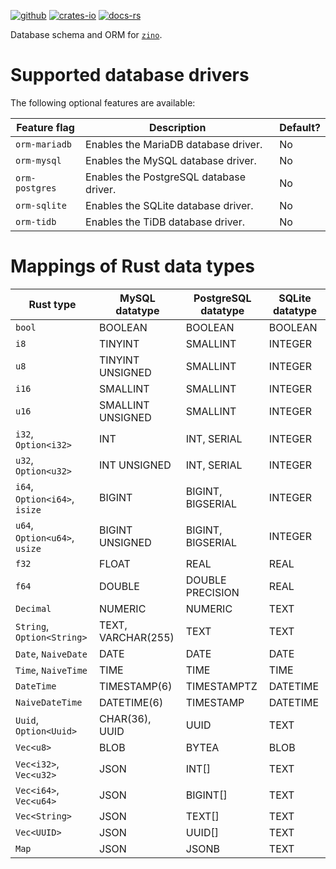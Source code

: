 [![github]](https://github.com/zino-rs/zino)
[![crates-io]](https://crates.io/crates/zino-orm)
[![docs-rs]](https://docs.rs/zino-orm)

[github]: https://img.shields.io/badge/github-8da0cb?labelColor=555555&logo=github
[crates-io]: https://img.shields.io/badge/crates.io-fc8d62?labelColor=555555&logo=rust
[docs-rs]: https://img.shields.io/badge/docs.rs-66c2a5?labelColor=555555&logo=docs.rs

Database schema and ORM for [`zino`].

# Supported database drivers

The following optional features are available:

| Feature flag   | Description                                          | Default? |
|----------------|------------------------------------------------------|----------|
| `orm-mariadb`  | Enables the MariaDB database driver.                 | No       |
| `orm-mysql`    | Enables the MySQL database driver.                   | No       |
| `orm-postgres` | Enables the PostgreSQL database driver.              | No       |
| `orm-sqlite`   | Enables the SQLite database driver.                  | No       |
| `orm-tidb`     | Enables the TiDB database driver.                    | No       |

# Mappings of Rust data types

| Rust type                     | MySQL datatype     | PostgreSQL datatype   | SQLite datatype |
|-------------------------------|--------------------|-----------------------| ----------------|
| `bool`                        | BOOLEAN            | BOOLEAN               | BOOLEAN         |
| `i8`                          | TINYINT            | SMALLINT              | INTEGER         |
| `u8`                          | TINYINT UNSIGNED   | SMALLINT              | INTEGER         |
| `i16`                         | SMALLINT           | SMALLINT              | INTEGER         |
| `u16`                         | SMALLINT UNSIGNED  | SMALLINT              | INTEGER         |
| `i32`, `Option<i32>`          | INT                | INT, SERIAL           | INTEGER         |
| `u32`, `Option<u32>`          | INT UNSIGNED       | INT, SERIAL           | INTEGER         |
| `i64`, `Option<i64>`, `isize` | BIGINT             | BIGINT, BIGSERIAL     | INTEGER         |
| `u64`, `Option<u64>`, `usize` | BIGINT UNSIGNED    | BIGINT, BIGSERIAL     | INTEGER         |
| `f32`                         | FLOAT              | REAL                  | REAL            |
| `f64`                         | DOUBLE             | DOUBLE PRECISION      | REAL            |
| `Decimal`                     | NUMERIC            | NUMERIC               | TEXT            |
| `String`, `Option<String>`    | TEXT, VARCHAR(255) | TEXT                  | TEXT            |
| `Date`, `NaiveDate`           | DATE               | DATE                  | DATE            |
| `Time`, `NaiveTime`           | TIME               | TIME                  | TIME            |
| `DateTime`                    | TIMESTAMP(6)       | TIMESTAMPTZ           | DATETIME        |
| `NaiveDateTime`               | DATETIME(6)        | TIMESTAMP             | DATETIME        |
| `Uuid`, `Option<Uuid>`        | CHAR(36), UUID     | UUID                  | TEXT            |
| `Vec<u8>`                     | BLOB               | BYTEA                 | BLOB            |
| `Vec<i32>`, `Vec<u32>`        | JSON               | INT[]                 | TEXT            |
| `Vec<i64>`, `Vec<u64>`        | JSON               | BIGINT[]              | TEXT            |
| `Vec<String>`                 | JSON               | TEXT[]                | TEXT            |
| `Vec<UUID>`                   | JSON               | UUID[]                | TEXT            |
| `Map`                         | JSON               | JSONB                 | TEXT            |

[`zino`]: https://github.com/zino-rs/zino

